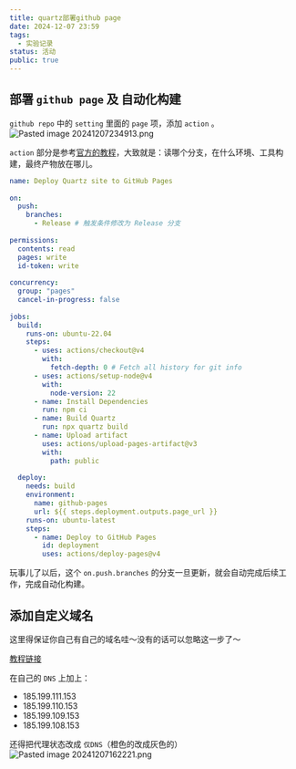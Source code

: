 ```yaml
---
title: quartz部署github page
date: 2024-12-07 23:59
tags:
  - 实验记录
status: 活动
public: true
---
```



## 部署 `github page` 及 自动化构建

 `github repo` 中的 `setting` 里面的 `page` 项，添加 `action` 。
![Pasted image 20241207234913.png](https://cdn.sockingpanda.com/efbec3d2df537ec3989b2b7b63553a73.png)

`action` 部分是参考[官方的教程](https://quartz.jzhao.xyz/hosting#github-pages)，大致就是：读哪个分支，在什么环境、工具构建，最终产物放在哪儿。

```yml title=".github/workflows/depoly.yml"
name: Deploy Quartz site to GitHub Pages
 
on:
  push:
    branches:
      - Release # 触发条件修改为 Release 分支
 
permissions:
  contents: read
  pages: write
  id-token: write
 
concurrency:
  group: "pages"
  cancel-in-progress: false
 
jobs:
  build:
    runs-on: ubuntu-22.04
    steps:
      - uses: actions/checkout@v4
        with:
          fetch-depth: 0 # Fetch all history for git info
      - uses: actions/setup-node@v4
        with:
          node-version: 22
      - name: Install Dependencies
        run: npm ci
      - name: Build Quartz
        run: npx quartz build
      - name: Upload artifact
        uses: actions/upload-pages-artifact@v3
        with:
          path: public
 
  deploy:
    needs: build
    environment:
      name: github-pages
      url: ${{ steps.deployment.outputs.page_url }}
    runs-on: ubuntu-latest
    steps:
      - name: Deploy to GitHub Pages
        id: deployment
        uses: actions/deploy-pages@v4
```

玩事儿了以后，这个 `on.push.branches` 的分支一旦更新，就会自动完成后续工作，完成自动化构建。

## 添加自定义域名

这里得保证你自己有自己的域名哇～没有的话可以忽略这一步了～

[教程链接](https://quartz.jzhao.xyz/hosting#custom-domain)

在自己的 `DNS` 上加上：
- 185.199.111.153
- 185.199.110.153
- 185.199.109.153
- 185.199.108.153

还得把代理状态改成 `仅DNS`（橙色的改成灰色的）
![Pasted image 20241207162221.png](https://cdn.sockingpanda.com/3e65247a77b0fac867ea97fd0e7812b2.png)
